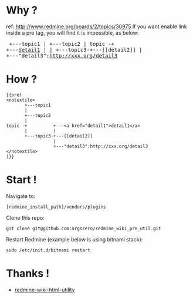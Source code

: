 # Why ? 

ref: http://www.redmine.org/boards/2/topics/30975
If you want enable link inside a pre tag, you will find it is impossible, as below:
	<pre >
	       +---topic1
	       |
	       +---topic2
	       |
	topic -+          +---<a href="detail1">detail1</a>
	       |          |
	       +---topic3-+---[[detail2]]
	                  |
	                  +---"detail3":http://xxx.org/detail3
	</pre >

# How ? 

	{{pre(
	<notextile>
	       +---topic1
	       |
	       +---topic2
	       |
	topic -+          +---<a href="detail1">detail1</a>
	       |          |
	       +---topic3-+---[[detail2]]
	                  |
	                  +---"detail3":http://xxx.org/detail3
	</notextile>
	)}}

# Start !

Navigate to:

    [redmine_install_path]/vendors/plugins
Clone this repo:

    git clone git@github.com:argszero/redmine_wiki_pre_util.git
Restart Redmine (example below is using bitnami stack): 

    sudo /etc/init.d/bitnami restart

# Thanks !

* [redmine-wiki-html-utility](http://www.arlocarreon.com/blog/redmine/redmine-wiki-html-utility/)

